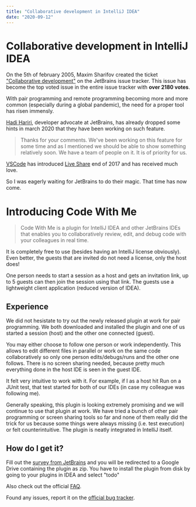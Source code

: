 ```yaml
---
title: "Collaborative development in IntelliJ IDEA"
date: "2020-09-12"
---
```


# Collaborative development in IntelliJ IDEA

On the 5th of february 2005, Maxim Sharifov created the ticket ["Collaborative development"](https://youtrack.jetbrains.com/issue/IDEABKL-708) on the JetBrains issue tracker. This issue has become the top voted issue in the entire issue tracker with **over 2180 votes**.

With pair programming and remote programming becoming more and more common (especially during a global pandemic), the need for a proper tool has risen immensly.

[Hadi Hariri](https://twitter.com/hhariri), developer advocate at JetBrains, has already dropped some hints in march 2020 that they have been working on such feature.

> Thanks for your comments. We've been working on this feature for some time and as I mentioned we should be able to show something relatively soon. We have a team of people on it. It is of priority for us.

[VSCode](https://code.visualstudio.com/) has introduced [Live Share](https://marketplace.visualstudio.com/items?itemName=MS-vsliveshare.vsliveshare) end of 2017 and has received much love.

So I was eagerly waiting for JetBrains to do their magic.
That time has now come.

# Introducing Code With Me

> Code With Me is a plugin for IntelliJ IDEA and other JetBrains IDEs that enables you to collaboratively review, edit, and debug code with your colleagues in real time.

It is completely free to use (besides having an IntelliJ license obviously).
Even better, the guests that are invited do not need a license, only the host does!

One person needs to start a session as a host and gets an invitation link, up to 5 guests can then join the session using that link.
The guests use a lightweight client application (reduced version of IDEA).

## Experience

We did not hesistate to try out the newly released plugin at work for pair programming.
We both downloaded and installed the plugin and one of us started a session (host) and the other one connected (guest).

You may either choose to follow one person or work independently.
This allows to edit different files in parallel or work on the same code collaboratively so only one person edits/debugs/runs and the other one follows.
There is no screen sharing needed, because pretty much everything done in the host IDE is seen in the guest IDE.

It felt very intuitive to work with it. For example, if I as a host hit Run on a JUnit test, that test started for both of our IDEs (in case my colleague was following me).

Generally speaking, this plugin is looking extremely promising and we will continue to use that plugin at work.
We have tried a bunch of other pair programming or screen sharing tools so far and none of them really did the trick for us because some things were always missing (i.e. test execution) or felt counterintuitive.
The plugin is neatly integrated in IntelliJ itself.

## **How do I get it?**

Fill out the [survey from JetBrains](https://surveys.jetbrains.com/s3/code-with-me) and you will be redirected to a Google Drive containing the plugin as zip. You have to install the plugin from disk by going to your plugins in IDEA and select "todo"

Also check out the official [FAQ](https://www.jetbrains.com/help/idea/faq-about-code-with-me.html).

Found any issues, report it on the [official bug tracker](https://youtrack.jetbrains.com/).